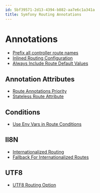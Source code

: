 ```yaml
---
id: 5bf39571-2d13-4394-b882-aa7e6c1a341a
title: Symfony Routing Annotations
---
```


# Annotations

-   [Prefix all controller route
    names](20201109142351-prefix_all_controller_route_names)
-   [Inlined Routing
    Configuration](20201110154229-inlined_routing_configuration)
-   [Always Include Route Default
    Values](20201112121416-always_include_route_default_values)

## Annotation Attributes

-   [Route Annotations
    Priority](20201116123857-route_annotations_priority)
-   [Stateless Route Attribute](20201116131057-stateless)

## Conditions

-   [Use Env Vars in Route
    Conditions](20201116131633-use_env_vars_in_route_conditions)

## Il8N

-   [Internationalized
    Routing](20201110154548-internationalized_routing)
-   [Fallback For Internationalized
    Routes](20201111111636-fallback_for_internationalized_routes)

## UTF8

-   [UTF8 Routing Option](20201112132747-utf8_routing_option)
